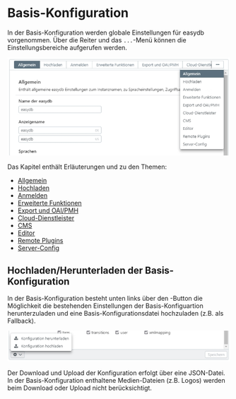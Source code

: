 # Basis-Konfiguration

In der Basis-Konfiguration werden globale Einstellungen für easydb vorgenommen. Über die Reiter und das <code class="button">...</code>-Menü können die Einstellungsbereiche aufgerufen werden.

![](basis_config_de.jpg)

Das Kapitel enthält Erläuterungen und zu den Themen:

* [Allgemein](/general/general.html)
* [Hochladen](/upload/upload.html)
* [Anmelden](/login/login.html)
* [Erweiterte Funktionen](/extended/extended.html)
* [Export und OAI/PMH](/export/export.html)
* [Cloud-Dienstleister](/cloud/cloud.html)
* [CMS](/cms/cms.html)
* [Editor](/editor/editor.html)
* [Remote Plugins](plugins/plugins.html)
* [Server-Config](server-config/server-config.html)

## Hochladen/Herunterladen der Basis-Konfiguration 

In der Basis-Konfiguration besteht unten links über den <i class="fa fa-cog"></i>-Button die Möglichkeit die bestehenden Einstellungen der Basis-Konfiguartion herunterzuladen und eine Basis-Konfigurationsdatei hochzuladen (z.B. als Fallback). 

![](basis_config_schema_de.jpg)

Der Download und Upload der Konfiguration erfolgt über eine JSON-Datei. In der Basis-Konfiguration enthaltene Medien-Dateien (z.B. Logos) werden beim Download oder Upload nicht berücksichtigt.

